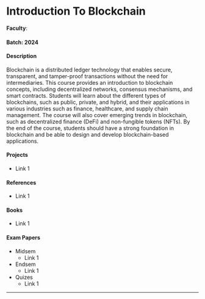 # Introduction To Blockchain

**Faculty**:

#### Batch: 2024

#### Description

Blockchain is a distributed ledger technology that enables secure, transparent, and tamper-proof transactions without the need for intermediaries. This course provides an introduction to blockchain concepts, including decentralized networks, consensus mechanisms, and smart contracts. Students will learn about the different types of blockchains, such as public, private, and hybrid, and their applications in various industries such as finance, healthcare, and supply chain management. The course will also cover emerging trends in blockchain, such as decentralized finance (DeFi) and non-fungible tokens (NFTs). By the end of the course, students should have a strong foundation in blockchain and be able to design and develop blockchain-based applications.

#### Projects

- Link 1

#### References

- Link 1

#### Books

- Link 1

#### Exam Papers&#x20;

- Midsem&#x20;
  - Link 1
- Endsem&#x20;
  - Link 1
- Quizes
  - Link 1

---
